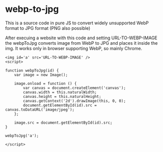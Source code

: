# webp-to-jpg
This is a source code in pure JS to convert widely unsupported WebP format to JPG format (PNG also possible)

After execuing a website with this code and setting URL-TO-WEBP-IMAGE the webpToJpg converts image from WebP to JPG and places it inside the img. It works only in browser supporting WebP, so mainly Chrome.

```
<img id='a' src='URL-TO-WEBP-IMAGE' />
<script>

function webpToJpg(id) {
    var image = new Image();

    image.onload = function () {
        var canvas = document.createElement('canvas');
        canvas.width = this.naturalWidth;
        canvas.height = this.naturalHeight;
        canvas.getContext('2d').drawImage(this, 0, 0);
        document.getElementById(id).src = canvas.toDataURL('image/jpeg');
    };

    image.src = document.getElementById(id).src;
}

webpToJpg('a');

</script>
```


